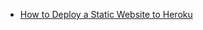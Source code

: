 - [How to Deploy a Static Website to Heroku](https://medium.com/@adityaniloi/how-to-deploy-a-static-website-to-heroku-49d55e07cb94)
